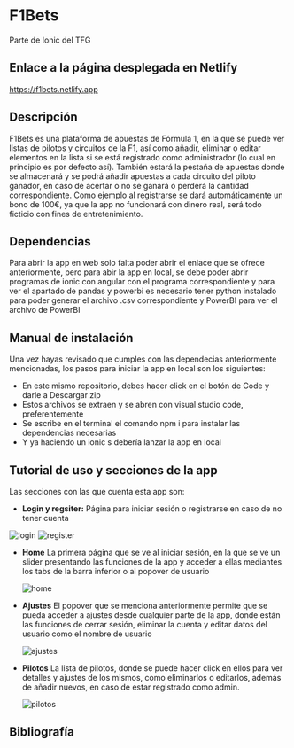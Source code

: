 # F1Bets
Parte de Ionic del TFG

## Enlace a la página desplegada en Netlify
https://f1bets.netlify.app

## Descripción
  F1Bets es una plataforma de apuestas de Fórmula 1, en la que se puede ver listas de pilotos y circuitos de la F1, así como añadir, eliminar o editar elementos en la lista si se está registrado como administrador (lo cual en principio es por defecto así). También estará la pestaña de apuestas donde se almacenará y se podrá añadir apuestas a cada circuito del piloto ganador, en caso de acertar o no se ganará o perderá la cantidad correspondiente. Como ejemplo al registrarse se dará automáticamente un bono de 100€, ya que la app no funcionará con dinero real, será todo ficticio con fines de entretenimiento.

## Dependencias
  Para abrir la app en web solo falta poder abrir el enlace que se ofrece anteriormente, pero para abir la app en local, se debe poder abrir programas de ionic con angular con el programa correspondiente y para ver el apartado de pandas y powerbi es necesario tener python instalado para poder generar el archivo .csv correspondiente y PowerBI para ver el archivo de PowerBI

## Manual de instalación
  Una vez hayas revisado que cumples con las dependecias anteriormente mencionadas, los pasos para iniciar la app en local son los siguientes:
- En este mismo repositorio, debes hacer click en el botón de Code y darle a Descargar zip
- Estos archivos se extraen y se abren con visual studio code, preferentemente
- Se escribe en el terminal el comando npm i para instalar las dependencias necesarias
- Y ya haciendo un ionic s debería lanzar la app en local

## Tutorial de uso y secciones de la app
  Las secciones con las que cuenta esta app son:

  - **Login y regsiter:**
  Página para iniciar sesión o registrarse en caso de no tener cuenta

  ![login](https://github.com/DanielGarciaCampoy/f1Bets_ionic/assets/72436388/2cd70ef5-0eff-4105-bca0-a25bba4bc41b)
  ![register](https://github.com/DanielGarciaCampoy/f1Bets_ionic/assets/72436388/710c7a76-82c0-4bab-9428-2359165a4671)

  - **Home**
    La primera página que se ve al iniciar sesión, en la que se ve un slider presentando las funciones de la app y acceder a ellas mediantes los tabs de la barra inferior o al popover de usuario

    ![home](https://github.com/DanielGarciaCampoy/f1Bets_ionic/assets/72436388/b7283660-eafd-4f42-9a76-f7fb89b7fa9c)

  - **Ajustes**
    El popover que se menciona anteriormente permite que se pueda acceder a ajustes desde cualquier parte de la app, donde están las funciones de cerrar sesión, eliminar la cuenta y editar datos del usuario como el nombre de usuario

    ![ajustes](https://github.com/DanielGarciaCampoy/f1Bets_ionic/assets/72436388/3b19aa27-ed4a-43e7-8c0b-5c94dbd29a62)

  - **Pilotos**
    La lista de pilotos, donde se puede hacer click en ellos para ver detalles y ajustes de los mismos, como eliminarlos o editarlos, además de añadir nuevos, en caso de estar registrado como admin.

    ![pilotos](https://github.com/DanielGarciaCampoy/f1Bets_ionic/assets/72436388/bbcd9629-563d-4db9-8c0f-bd0da7f41850)

     

## Bibliografía
